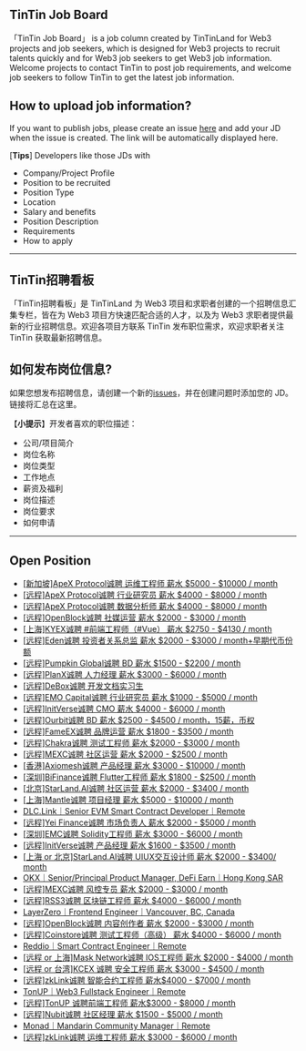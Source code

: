 ## TinTin Job Board

「TinTin Job Board」 is a job column created by TinTinLand for Web3 projects and job seekers, which is designed for Web3 projects to recruit talents quickly and for Web3 job seekers to get Web3 job information. Welcome projects to contact TinTin to post job requirements, and welcome job seekers to follow TinTin to get the latest job information.

## How to upload job information?

If you want to publish jobs, please create an issue [here](https://github.com/OurTinTinLand/TinTin-Job-Board/issues) and add your JD when the issue is created. The link will be automatically displayed here.

[**Tips**] Developers like those JDs with

- Company/Project Profile
- Position to be recruited
- Position Type
- Location
- Salary and benefits
- Position Description
- Requirements
- How to apply

---

## TinTin招聘看板

「TinTin招聘看板」是 TinTinLand 为 Web3 项目和求职者创建的一个招聘信息汇集专栏，皆在为 Web3 项目方快速匹配合适的人才，以及为 Web3 求职者提供最新的行业招聘信息。欢迎各项目方联系 TinTin 发布职位需求，欢迎求职者关注 TinTin 获取最新招聘信息。

## 如何发布岗位信息?

如果您想发布招聘信息，请创建一个新的[issues](https://github.com/OurTinTinLand/TinTin-Job-Board/issues)，并在创建问题时添加您的 JD。链接将汇总在这里。

【**小提示**】开发者喜欢的职位描述：

- 公司/项目简介
- 岗位名称
- 岗位类型
- 工作地点
- 薪资及福利
- 岗位描述
- 岗位要求
- 如何申请

---

## Open Position

- [[新加坡]ApeX Protocol诚聘 运维工程师 薪水 $5000 - $10000 / month](https://github.com/OurTinTinLand/TinTin-Job-Board/issues/39)
- [[远程]ApeX Protocol诚聘 行业研究员 薪水 $4000 - $8000 / month](https://github.com/OurTinTinLand/TinTin-Job-Board/issues/38)
- [[远程]ApeX Protocol诚聘 数据分析师 薪水 $4000 - $8000 / month](https://github.com/OurTinTinLand/TinTin-Job-Board/issues/37)
- [[远程]OpenBlock诚聘 社媒运营 薪水 $2000 - $3000 / month](https://github.com/OurTinTinLand/TinTin-Job-Board/issues/36)
- [[上海]KYEX诚聘 #前端工程师（#Vue） 薪水 $2750 - $4130 / month](https://github.com/OurTinTinLand/TinTin-Job-Board/issues/35)
- [[远程]Eden诚聘 投资者关系总监 薪水 $2000 - $3000 / month+早期代币份额](https://github.com/OurTinTinLand/TinTin-Job-Board/issues/34)
- [[远程]Pumpkin Global诚聘 BD 薪水 $1500 - $2200 / month](https://github.com/OurTinTinLand/TinTin-Job-Board/issues/33)
- [[远程]PlanX诚聘 人力经理 薪水 $3000 - $6000 / month](https://github.com/OurTinTinLand/TinTin-Job-Board/issues/32)
- [[远程]DeBox诚聘 开发文档实习生](https://github.com/OurTinTinLand/TinTin-Job-Board/issues/31)
- [[远程]EMO Capital诚聘 行业研究员 薪水 $1000 - $5000 / month](https://github.com/OurTinTinLand/TinTin-Job-Board/issues/30)
- [[远程]InitVerse诚聘 CMO 薪水 $4000 - $6000 / month](https://github.com/OurTinTinLand/TinTin-Job-Board/issues/29)
- [[远程]Ourbit诚聘 BD 薪水 $2500 - $4500 / month，15薪，币权](https://github.com/OurTinTinLand/TinTin-Job-Board/issues/28)
- [[远程]FameEX诚聘 品牌运营 薪水 $1800 - $3500 / month](https://github.com/OurTinTinLand/TinTin-Job-Board/issues/27)
- [[远程]Chakra诚聘 测试工程师 薪水 $2000 - $3000 / month](https://github.com/OurTinTinLand/TinTin-Job-Board/issues/26)
- [[远程]MEXC诚聘 社区运营 薪水 $2000 - $2500 / month](https://github.com/OurTinTinLand/TinTin-Job-Board/issues/21)
- [[香港]Axiomesh诚聘 产品经理 薪水 $3000 - $10000 / month](https://github.com/OurTinTinLand/TinTin-Job-Board/issues/22)
- [[深圳]BiFinance诚聘 Flutter工程师 薪水 $1800 - $2500 / month](https://github.com/OurTinTinLand/TinTin-Job-Board/issues/23)
- [[北京]StarLand.AI诚聘 社区运营 薪水 $2000 - $3400 / month](https://github.com/OurTinTinLand/TinTin-Job-Board/issues/24)
- [[上海]Mantle诚聘 项目经理 薪水 $5000 - $10000 / month](https://github.com/OurTinTinLand/TinTin-Job-Board/issues/25)
- [DLC.Link｜Senior EVM Smart Contract Developer｜Remote](https://github.com/OurTinTinLand/TinTin-Job-Board/issues/20)
- [[远程]Yei Finance诚聘 市场负责人 薪水 $2000 - $5000 / month](https://github.com/OurTinTinLand/TinTin-Job-Board/issues/19)
- [[深圳]EMC诚聘 Solidity工程师 薪水 $3000 - $6000 / month](https://github.com/OurTinTinLand/TinTin-Job-Board/issues/18)
- [[远程]InitVerse诚聘 产品经理 薪水 $1600 - $3500 / month](https://github.com/OurTinTinLand/TinTin-Job-Board/issues/17)
- [[上海 or 北京]StarLand.AI诚聘 UIUX交互设计师 薪水 $2000 - $3400/ month](https://github.com/OurTinTinLand/TinTin-Job-Board/issues/16)
- [OKX｜Senior/Principal Product Manager, DeFi Earn｜Hong Kong SAR](https://github.com/OurTinTinLand/TinTin-Job-Board/issues/15)
- [[远程]MEXC诚聘 风控专员 薪水 $2000 - $3000 / month](https://github.com/OurTinTinLand/TinTin-Job-Board/issues/14)
- [[远程]RSS3诚聘 区块链工程师 薪水 $4000 - $6000 / month](https://github.com/OurTinTinLand/TinTin-Job-Board/issues/13)
- [LayerZero｜Frontend Engineer｜Vancouver, BC, Canada](https://github.com/OurTinTinLand/TinTin-Job-Board/issues/12)
- [[远程]OpenBlock诚聘 内容创作者 薪水 $2000 - $3000 / month](https://github.com/OurTinTinLand/TinTin-Job-Board/issues/1#issue-2289428717)
- [[远程]Coinstore诚聘 测试工程师（高级） 薪水 $4000 - $6000 / month](https://github.com/OurTinTinLand/TinTin-Job-Board/issues/2#issue-2290656749)
- [Reddio｜Smart Contract Engineer｜Remote](https://github.com/OurTinTinLand/TinTin-Job-Board/issues/3)
- [[远程 or 上海]Mask Network诚聘 IOS工程师 薪水 $2000 - $4000 / month](https://github.com/OurTinTinLand/TinTin-Job-Board/issues/4)
- [[远程 or 台湾]KCEX 诚聘 安全工程师 薪水 $3000 - $4500 / month](https://github.com/OurTinTinLand/TinTin-Job-Board/issues/5)
- [[远程]zkLink诚聘 智能合约工程师 薪水$4000 - $7000 / month](https://github.com/OurTinTinLand/TinTin-Job-Board/issues/6)
- [TonUP｜Web3 Fullstack Engineer｜Remote](https://github.com/OurTinTinLand/TinTin-Job-Board/issues/7)
- [[远程]TonUP 诚聘前端工程师 薪水$3000 - $8000 / month](https://github.com/OurTinTinLand/TinTin-Job-Board/issues/8)
- [[远程]Nubit诚聘 社区经理 薪水 $1500 - $5000 / month](https://github.com/OurTinTinLand/TinTin-Job-Board/issues/9)
- [Monad｜Mandarin Community Manager｜Remote](https://github.com/OurTinTinLand/TinTin-Job-Board/issues/10)
- [[远程]zkLink诚聘 运维工程师 薪水 $3000 - $6000 / month](https://github.com/OurTinTinLand/TinTin-Job-Board/issues/11)
